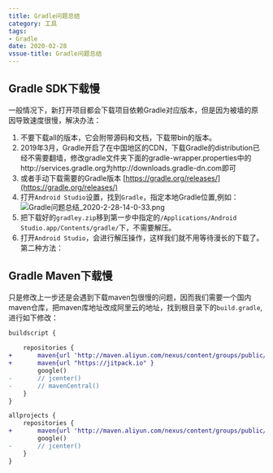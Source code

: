 ```yaml
---
title: Gradle问题总结
category: 工具
tags:
- Gradle
date: 2020-02-28
vssue-title: Gradle问题总结
---
```

## Gradle SDK下载慢
一般情况下，新打开项目都会下载项目依赖Gradle对应版本，但是因为被墙的原因导致速度很慢，解决办法：  
1. 不要下载all的版本，它会附带源码和文档，下载带bin的版本。
1. 2019年3月，Gradle开启了在中国地区的CDN，下载Gradle的distribution已经不需要翻墙，修改gradle文件夹下面的gradle-wrapper.properties中的http://services.gradle.org为http://downloads.gradle-dn.com即可
1. 或者手动下载需要的Gradle版本 [https://gradle.org/releases/](https://gradle.org/releases/)
1. 打开`Android Studio`设置，找到`Gradle`，指定本地Gradle位置,例如：
![Gradle问题总结_2020-2-28-14-0-33.png](https://blog-pic.oss-cn-beijing.aliyuncs.com/Gradle问题总结_2020-2-28-14-0-33.png)
1. 把下载好的`gradley.zip`移到第一步中指定的`/Applications/Android Studio.app/Contents/gradle/`下，不需要解压。
1. 打开`Android Studio`，会进行解压操作，这样我们就不用等待漫长的下载了。
第二种方法：

## Gradle Maven下载慢
只是修改上一步还是会遇到下载maven包很慢的问题，因而我们需要一个国内maven仓库，把maven库地址改成阿里云的地址，找到根目录下的`build.gradle`,进行如下修改：
```diff
buildscript {
    
    repositories {
+       maven{url 'http://maven.aliyun.com/nexus/content/groups/public/'}
+       maven{url "https://jitpack.io" }
        google()
-       // jcenter()
-       // mavenCentral()
    }
}

allprojects {
    repositories {
+       maven{url 'http://maven.aliyun.com/nexus/content/groups/public/'}
        google()
-       // jcenter()
    }
}
```

